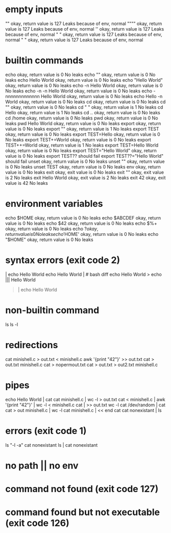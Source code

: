# empty inputs

""										okay, return value is 127	Leaks because of env, normal
""""									okay, return value is 127	Leaks because of env, normal
''										okay, return value is 127	Leaks because of env, normal
" "										okay, return value is 127	Leaks because of env, normal
"	"									okay, return value is 127	Leaks because of env, normal
# builtin commands
echo									okay, return value is 0		No leaks
echo ""									okay, return value is 0		No leaks
echo Hello World						okay, return value is 0		No leaks
echo "Hello World"						okay, return value is 0		No leaks
echo -n Hello World						okay, return value is 0		No leaks
echo -n -n Hello World					okay, return value is 0		No leaks
echo -nnnnnnnnnnnnn Hello World			okay, return value is 0		No leaks
echo Hello -n World						okay, return value is 0		No leaks
cd										okay, return value is 0		No leaks
cd ""									okay, return value is 0		No leaks
cd " "									okay, return value is 1		No leaks
cd Hello								okay, return value is 1		No leaks
cd ..									okay, return value is 0		No leaks
cd /home								okay, return value is 0		No leaks
pwd										okay, return value is 0		No leaks
pwd Hello World							okay, return value is 0		No leaks
export									okay, return value is 0		No leaks
export ""								okay, return value is 1		No leaks
export TEST								okay, return value is 0		No leaks
export TEST=Hello						okay, return value is 0		No leaks
export TEST+=World						okay, return value is 0		No leaks
export TEST++=World						okay, return value is 1		No leaks
export TEST=Hello World					okay, return value is 0		No leaks
export TEST="Hello World"				okay, return value is 0		No leaks
export TEST??							should fail
export TEST??="Hello World"				should fail
unset									okay, return value is 0		No leaks
unset ""								okay, return value is 0		No leaks
unset TEST								okay, return value is 0		No leaks
env										okay, return value is 0		No leaks
exit									okay, exit value is 0		No leaks
exit ""									okay, exit value is 2		No leaks
exit Hello World						okay, exit value is 2		No leaks
exit 42									okay, exit value is 42		No leaks
# environment variables
echo $HOME								okay, return value is 0		No leaks
echo $ABCDEF							okay, return value is 0		No leaks
echo $42								okay, return value is 0		No leaks
echo $%+								okay, return value is 0		No leaks
echo $?									okay, return value is 0		No leaks
echo '$HOME'							okay, return value is 0		No leaks
echo "$HOME"							okay, return value is 0		No leaks
# syntax errors (exit code 2)
| echo Hello World
echo Hello World |									# bash diff
echo Hello World >
echo ||| Hello World
> | echo Hello World
# non-builtin command
ls
ls -l
# redirections
cat minishell.c > out.txt
< minishell.c awk '{print "42"}' >> out.txt
cat > out.txt minishell.c
cat > nopermout.txt
cat > out.txt > out2.txt minishell.c
# pipes
echo Hello World | cat
cat minishell.c | wc -l > out.txt
cat < minishell.c | awk '{print "42"}' | wc -l
< minishell.c cat | >> out.txt wc -l
cat /dev/random | cat
cat > out minishell.c | wc -l
cat minishell.c | << end cat
cat nonexistant | ls
# errors (exit code 1)
ls "-l -a"
cat nonexistant
ls | cat nonexistant
# no path || no env

# command not found (exit code 127)
# command found but not executable (exit code 126)
